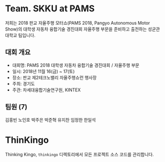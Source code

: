 # Team. SKKU at PAMS
저희는 2018 판교 자율주행 모터쇼(PAMS 2018, Pangyo Autonomous Motor Show)의 대학생 자동차 융합기술 경진대회 자율주행 부문을 준비하고 출전하는 성균관대학교 팀입니다.

## 대회 개요
* 대회명: PAMS 2018 대학생 자동차 융합기술 경진대회 / 자율주행 부문
* 일시: 2018년 11월 16(금) ~ 17(토)
* 장소: 판교 제2테크노밸리 자율주행쇼런 행사장
* 주최: 경기도
* 주관: 차세대융합기술연구원, KINTEX
## 팀원 (7)
김홍빈 노인호 박주은 박준혁 유지찬 임정한 한일석

# ThinKingo
Thinking Kingo, `thinkingo` 디렉토리에서 모든 프로젝트 소스 코드를 관리합니다.
